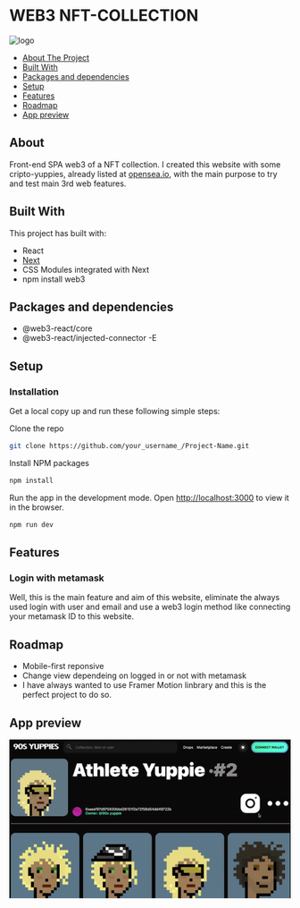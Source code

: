 # WEB3 NFT-COLLECTION
![logo](https://lh3.googleusercontent.com/BNplmOqNyFNllGP1cBgxgA38tQ4g7KnkJR89w0OW9fkY-UfLPQ8JklbzeKWHEWzQ9lVik7cSCSvRmF6SyHQEICX4wa7ZpepeEb5uWQ=w600)


* [About The Project](#about)
* [Built With](#built-with)
* [Packages and dependencies](#packages-and-dependencies)
* [Setup](#setup)
* [Features](#features)
* [Roadmap](#roadmap)
* [App preview](#app-preview)


## About

Front-end SPA web3 of a NFT collection. I created this website with some cripto-yuppies, already listed at [opensea.io](https://opensea.io/collection/yuppie90s-collection), with the main purpose to try and test main 3rd web features.


## Built With

This project has built with:
* React
* [Next](https://nextjs.org/) 
* CSS Modules integrated with Next
* npm install web3


## Packages and dependencies
* @web3-react/core
* @web3-react/injected-connector -E


## Setup

### Installation

Get a local copy up and run these following simple steps:

Clone the repo
```bash
git clone https://github.com/your_username_/Project-Name.git
```

Install NPM packages
```bash
npm install
```

Run the app in the development mode.
Open [http://localhost:3000](http://localhost:3000) to view it in the browser.
```bash
npm run dev
```

## Features

### Login with metamask
Well, this is the main feature and aim of this website, eliminate the always used login with user and email and use a web3 login method like connecting your metamask ID to this website.

## Roadmap
* Mobile-first reponsive
* Change view dependeing on logged in or not with metamask
* I have always wanted to use Framer Motion linbrary and this is the perfect project to do so.

## App preview
![Main](https://github.com/imjorgemor/nft-collection/blob/main/public/assets/ezgif.com-gif-maker.gif)
